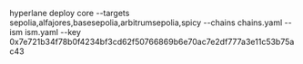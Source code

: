 hyperlane deploy core --targets sepolia,alfajores,basesepolia,arbitrumsepolia,spicy --chains chains.yaml  --ism ism.yaml  --key 0x7e721b34f78b0f4234bf3cd62f50766869b6e70ac7e2df777a3e11c53b75ac43


